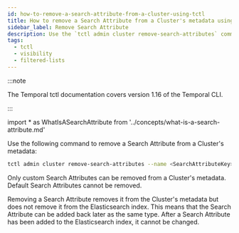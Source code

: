 ```yaml
---
id: how-to-remove-a-search-attribute-from-a-cluster-using-tctl
title: How to remove a Search Attribute from a Cluster's metadata using tctl
sidebar_label: Remove Search Attribute
description: Use the `tctl admin cluster remove-search-attributes` command to remove a Search Attribute from a Cluster's metadata.
tags:
  - tctl
  - visibility
  - filtered-lists
---
```


:::note

The Temporal tctl documentation covers version 1.16 of the Temporal CLI.

:::

<!-- prettier-ignore -->
import * as WhatIsASearchAttribute from '../concepts/what-is-a-search-attribute.md'

Use the following command to remove a <preview page={WhatIsASearchAttribute}>Search Attribute</preview> from a Cluster's metadata:

```bash
tctl admin cluster remove-search-attributes --name <SearchAttributeKey>
```

Only custom Search Attributes can be removed from a Cluster's metadata.
Default Search Attributes cannot be removed.

Removing a Search Attribute removes it from the Cluster's metadata but does not remove it from the Elasticsearch index.
This means that the Search Attribute can be added back later as the same type.
After a Search Attribute has been added to the Elasticsearch index, it cannot be changed.
